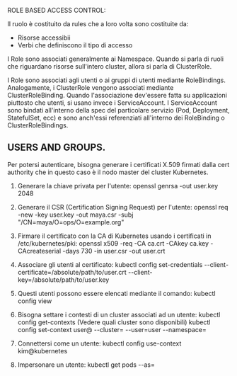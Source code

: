 ROLE BASED ACCESS CONTROL:

Il ruolo è costituito da rules che a loro volta sono costituite da:
  - Risorse accessibii
  - Verbi che definiscono il tipo di accesso

I Role sono associati generalmente ai Namespace. Quando si parla di ruoli che riguardano
risorse sull'intero cluster, allora si parla di ClusterRole.

I Role sono associati agli utenti o ai gruppi di utenti mediante RoleBindings.
Analogamente, i ClusterRole vengono associati mediante ClusterRoleBinding.
Quando l'associazione dev'essere fatta su applicazioni piuttosto che utenti,
si usano invece i ServiceAccount. I ServiceAccount sono bindati all'interno della spec del particolare servizio (Pod, Deployment, StatefulSet, ecc)
e sono anch'essi referenziati all'interno dei RoleBinding o ClusterRoleBindings.


USERS AND GROUPS.
---
Per potersi autenticare, bisogna generare i certificati X.509 firmati dalla cert authority che in questo caso è il nodo master del cluster Kubernetes.

1) Generare la chiave privata per l'utente:
openssl genrsa -out user.key 2048

2) Generare il CSR (Certification Signing Request) per l'utente:
openssl req -new -key user.key -out maya.csr -subj "/CN=maya/O=ops/O=example.org"

3) Firmare il certificato con la CA di Kubernetes usando i certificati in /etc/kubernetes/pki:
openssl x509 -req -CA ca.crt -CAkey ca.key -CAcreateserial -days 730 -in user.csr -out user.crt

4) Associare gli utenti al certificato:
kubectl config set-credentials <user> --client-certificate=/absolute/path/to/user.crt --client-key=/absolute/path/to/user.key

5) Questi utenti possono essere elencati mediante il comando:
kubectl config view

6) Bisogna settare i contesti di un cluster associati ad un utente:
kubectl config get-contexts (Vedere quali cluster sono disponibili)
kubectl config set-context user@<clustername> --cluster=<clustername> --user=user --namespace=<namespace>

7) Connettersi come un utente:
kubectl config use-context kim@kubernetes

8) Impersonare un utente:
kubectl get pods --as=<context-name>

